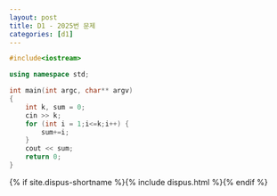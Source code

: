 ```yaml
---
layout: post
title: D1 - 2025번 문제
categories: [d1]
---
```


~~~cpp
#include<iostream>

using namespace std;

int main(int argc, char** argv)
{
    int k, sum = 0;
    cin >> k;
	for (int i = 1;i<=k;i++) {
		sum+=i;
	}	
    cout << sum;
	return 0;
}
~~~

{% if site.dispus-shortname %}{% include dispus.html %}{% endif %}